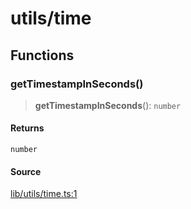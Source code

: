 # utils/time

## Functions

### getTimestampInSeconds()

> **getTimestampInSeconds**(): `number`

#### Returns

`number`

#### Source

[lib/utils/time.ts:1](https://github.com/PufferFinance/puffer-sdk/blob/410bf38e2593e1176e1abd4cab197430645d2d1a/lib/utils/time.ts#L1)
